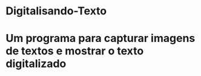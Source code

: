 # Digitalisando-Texto

# Um programa para capturar imagens de textos e mostrar o texto digitalizado

